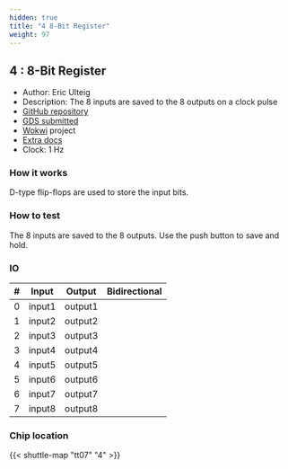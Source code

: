 ```yaml
---
hidden: true
title: "4 8-Bit Register"
weight: 97
---
```


## 4 : 8-Bit Register

* Author: Eric Ulteig
* Description: The 8 inputs are saved to the 8 outputs on a clock pulse
* [GitHub repository](https://github.com/Beird0/TT07_8-Bit_Register)
* [GDS submitted](https://github.com/Beird0/TT07_8-Bit_Register/actions/runs/9326537453)
* [Wokwi](https://wokwi.com/projects/399447152724198401) project
* [Extra docs]()
* Clock: 1 Hz

<!---

This file is used to generate your project datasheet. Please fill in the information below and delete any unused
sections.

You can also include images in this folder and reference them in the markdown. Each image must be less than
512 kb in size, and the combined size of all images must be less than 1 MB.
-->


### How it works

D-type flip-flops are used to store the input bits.

### How to test

The 8 inputs are saved to the 8 outputs. Use the push button to save and hold.


### IO

| #             | Input    | Output   | Bidirectional   |
| ------------- | -------- | -------- | --------------- |
| 0 | input1  | output1  |         |
| 1 | input2  | output2  |         |
| 2 | input3  | output3  |         |
| 3 | input4  | output4  |         |
| 4 | input5  | output5  |         |
| 5 | input6  | output6  |         |
| 6 | input7  | output7  |         |
| 7 | input8  | output8  |         |


### Chip location

{{< shuttle-map "tt07" "4" >}}
